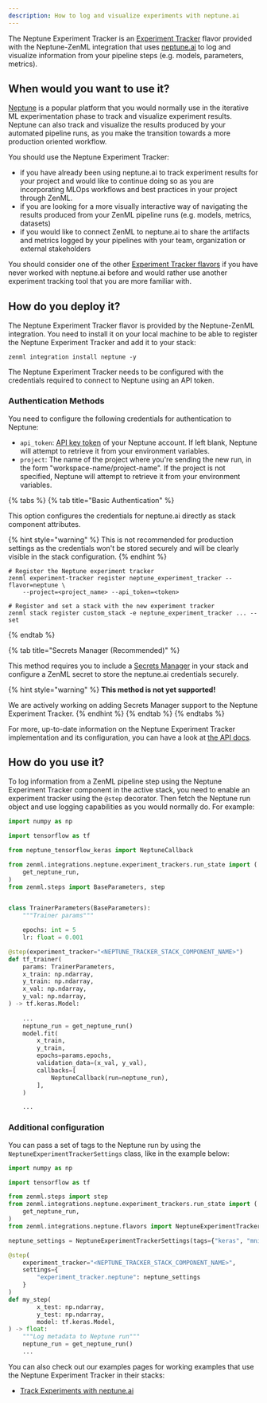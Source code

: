```yaml
---
description: How to log and visualize experiments with neptune.ai
---
```


The Neptune Experiment Tracker is an [Experiment Tracker](./experiment-trackers.md)
flavor provided with the Neptune-ZenML integration that uses
[neptune.ai](https://neptune.ai/product/experiment-tracking)
to log and visualize information from your pipeline steps (e.g. models, parameters,
metrics).

## When would you want to use it?

[Neptune](https://neptune.ai/product/experiment-tracking) is a
popular platform that you would normally use in the iterative ML experimentation
phase to track and visualize experiment results. Neptune can also
track and visualize the results produced by your
automated pipeline runs, as you make the transition towards a more production
oriented workflow.

You should use the Neptune Experiment Tracker:
* if you have already been using neptune.ai to track experiment results
for your project and would like to continue doing so as you are incorporating 
MLOps workflows and best practices in your project through ZenML.
* if you are looking for a more visually interactive way of navigating the
results produced from your ZenML pipeline runs (e.g. models, metrics, datasets)
* if you would like to connect ZenML to neptune.ai to share the artifacts
and metrics logged by your pipelines with your team, organization or external
stakeholders

You should consider one of the other [Experiment Tracker flavors](./experiment-trackers.md#experiment-tracker-flavors)
if you have never worked with neptune.ai before and would rather use
another experiment tracking tool that you are more familiar with.

## How do you deploy it?

The Neptune Experiment Tracker flavor is provided by the Neptune-ZenML
integration. You need to install it on your local machine to be able to register
the Neptune Experiment Tracker and add it to your stack:

```shell
zenml integration install neptune -y
```

The Neptune Experiment Tracker needs to be configured with the
credentials required to connect to Neptune using an API token.

### Authentication Methods

You need to configure the following credentials for authentication to
Neptune:

* `api_token`: [API key token](https://docs.neptune.ai/setup/setting_api_token) of your Neptune account. If left blank, Neptune will
attempt to retrieve it from your environment variables.
* `project`: The name of the project where you're sending the new run, in the form "workspace-name/project-name".
If the project is not specified, Neptune will attempt to retrieve it from your environment variables.


{% tabs %}
{% tab title="Basic Authentication" %}

This option configures the credentials for neptune.ai
directly as stack component attributes.

{% hint style="warning" %}
This is not recommended for production settings as the credentials won't be
stored securely and will be clearly visible in the stack configuration.
{% endhint %}

```shell
# Register the Neptune experiment tracker
zenml experiment-tracker register neptune_experiment_tracker --flavor=neptune \ 
    --project=<project_name> --api_token=<token>

# Register and set a stack with the new experiment tracker
zenml stack register custom_stack -e neptune_experiment_tracker ... --set
```
{% endtab %}

{% tab title="Secrets Manager (Recommended)" %}

This method requires you to include a [Secrets Manager](../secrets-managers/secrets-managers.md)
in your stack and configure a ZenML secret to store the neptune.ai
credentials securely.

{% hint style="warning" %}
**This method is not yet supported!**

We are actively working on adding Secrets Manager support to the Neptune
Experiment Tracker.
{% endhint %}
{% endtab %}
{% endtabs %}

For more, up-to-date information on the Neptune Experiment Tracker
implementation and its configuration, you can have a look at [the API docs](https://apidocs.zenml.io/latest/integration_code_docs/integrations-wandb/#zenml.integrations.neptune.experiment_trackers.neptune_experiment_tracker).

## How do you use it?

To log information from a ZenML pipeline step using the Neptune Experiment Tracker component in the active stack, you need to enable an
experiment tracker using the `@step` decorator. Then fetch the Neptune run object and use
logging capabilities as you would normally do. For example:

```python
import numpy as np

import tensorflow as tf

from neptune_tensorflow_keras import NeptuneCallback

from zenml.integrations.neptune.experiment_trackers.run_state import (
    get_neptune_run,
)
from zenml.steps import BaseParameters, step


class TrainerParameters(BaseParameters):
    """Trainer params"""

    epochs: int = 5
    lr: float = 0.001

@step(experiment_tracker="<NEPTUNE_TRACKER_STACK_COMPONENT_NAME>")
def tf_trainer(
    params: TrainerParameters,
    x_train: np.ndarray,
    y_train: np.ndarray,
    x_val: np.ndarray,
    y_val: np.ndarray,
) -> tf.keras.Model:
    
    ...
    neptune_run = get_neptune_run()
    model.fit(
        x_train,
        y_train,
        epochs=params.epochs,
        validation_data=(x_val, y_val),
        callbacks=[
            NeptuneCallback(run=neptune_run),
        ],
    )

    ...
```

### Additional configuration

You can pass a set of tags to the Neptune run by using the `NeptuneExperimentTrackerSettings` class, like in the example
below:

```python
import numpy as np

import tensorflow as tf

from zenml.steps import step
from zenml.integrations.neptune.experiment_trackers.run_state import (
    get_neptune_run,
)
from zenml.integrations.neptune.flavors import NeptuneExperimentTrackerSettings

neptune_settings = NeptuneExperimentTrackerSettings(tags={"keras", "mnist"})

@step(
    experiment_tracker="<NEPTUNE_TRACKER_STACK_COMPONENT_NAME>",
    settings={
        "experiment_tracker.neptune": neptune_settings
    }
)
def my_step(
        x_test: np.ndarray,
        y_test: np.ndarray,
        model: tf.keras.Model,
) -> float:
    """Log metadata to Neptune run"""
    neptune_run = get_neptune_run()
    ...
```

You can also check out our examples pages for working examples that use the
Neptune Experiment Tracker in their stacks:

- [Track Experiments with neptune.ai](https://github.com/zenml-io/zenml/tree/main/examples/neptune_tracking)
